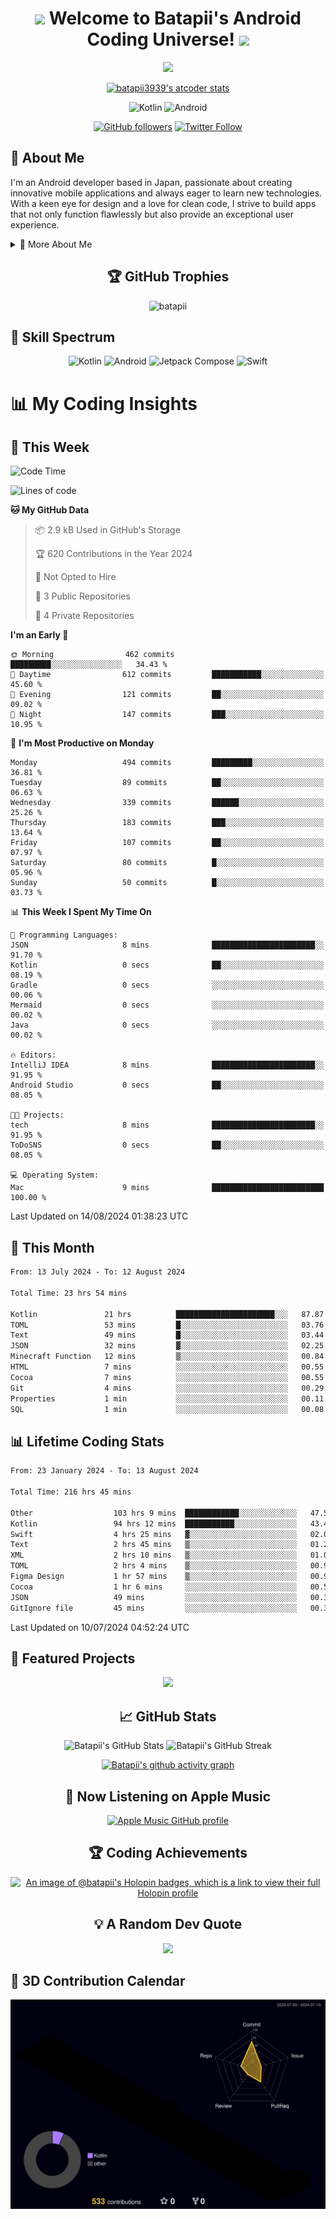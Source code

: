 <h1 align="center">
  <img src="https://media.giphy.com/media/hvRJCLFzcasrR4ia7z/giphy.gif" width="28">
  Welcome to Batapii's Android Coding Universe!
  <img src="https://media.giphy.com/media/hvRJCLFzcasrR4ia7z/giphy.gif" width="28">
</h1>

<p align="center">
  <img src="https://readme-typing-svg.herokuapp.com/?lines=Android+Developer+in+Japan;Always%20learning%20new%20things&font=Fira%20Code&center=true&width=440&height=45&color=f75c7e&vCenter=true&size=22">
</p>

<div align="center">

[![batapii3939's atcoder stats](https://atcoder-readme-stats.vercel.app/stats/batapii3939?theme=dark&show_history=5&width=450)](https://github.com/iwbc-mzk/atcoder-readme-stats)

![Kotlin](https://img.shields.io/badge/Kotlin-★☆☆☆☆☆☆☆☆☆-brightgreen)
![Android](https://img.shields.io/badge/Android-★☆☆☆☆☆☆☆☆☆-brightgreen)

  
[![GitHub followers](https://img.shields.io/github/followers/batapii?style=social)](https://github.com/batapii)
[![Twitter Follow](https://img.shields.io/twitter/follow/batapii?style=social)](https://twitter.com/batapii3939)

</div>

## 🚀 About Me
I'm an Android developer based in Japan, passionate about creating innovative mobile applications and always eager to learn new technologies. With a keen eye for design and a love for clean code, I strive to build apps that not only function flawlessly but also provide an exceptional user experience.

<details>
<summary>🌟 More About Me</summary>

- 🔭 I'm currently working on revolutionizing mobile productivity apps
- 🌱 I'm currently learning Kotlin Multiplatform and Jetpack Compose
- 👯 I'm looking to collaborate on open-source Android projects
- 💬 Ask me about Android development, Kotlin, and mobile UX design
- ⚡ Fun fact: I can solve a Rubik's cube in under 2 minutes!

</details>

<h2 align="center">🏆 GitHub Trophies</h2>
<p align="center">
  <img src="https://github-profile-trophy.vercel.app/?username=batapii&theme=nord&column=7&no-frame=true&no-bg=true&rank=SECRET,SSS,SS,S,AAA,AA,A,B,C,?" alt="batapii" />
</p>

## 🌈 Skill Spectrum

<div align="center">

![Kotlin](https://img.shields.io/badge/Kotlin-0095D5?style=for-the-badge&logo=kotlin&logoColor=white)
![Android](https://img.shields.io/badge/Android-3DDC84?style=for-the-badge&logo=android&logoColor=white)
![Jetpack Compose](https://img.shields.io/badge/Jetpack%20Compose-4285F4?style=for-the-badge&logo=jetpackcompose&logoColor=white)
![Swift](https://img.shields.io/badge/Swift-FA7343?style=for-the-badge&logo=swift&logoColor=white)

</div>


# 📊 My Coding Insights

## 📅 This Week
<!--START_SECTION:waka-week-->
![Code Time](http://img.shields.io/badge/Code%20Time-216%20hrs%2045%20mins-blue)

![Lines of code](https://img.shields.io/badge/From%20Hello%20World%20I%27ve%20Written-93.5%20thousand%20lines%20of%20code-blue)

**🐱 My GitHub Data** 

> 📦 2.9 kB Used in GitHub's Storage 
 > 
> 🏆 620 Contributions in the Year 2024
 > 
> 🚫 Not Opted to Hire
 > 
> 📜 3 Public Repositories 
 > 
> 🔑 4 Private Repositories 
 > 
**I'm an Early 🐤** 

```text
🌞 Morning                462 commits         █████████░░░░░░░░░░░░░░░░   34.43 % 
🌆 Daytime                612 commits         ███████████░░░░░░░░░░░░░░   45.60 % 
🌃 Evening                121 commits         ██░░░░░░░░░░░░░░░░░░░░░░░   09.02 % 
🌙 Night                  147 commits         ███░░░░░░░░░░░░░░░░░░░░░░   10.95 % 
```
📅 **I'm Most Productive on Monday** 

```text
Monday                   494 commits         █████████░░░░░░░░░░░░░░░░   36.81 % 
Tuesday                  89 commits          ██░░░░░░░░░░░░░░░░░░░░░░░   06.63 % 
Wednesday                339 commits         ██████░░░░░░░░░░░░░░░░░░░   25.26 % 
Thursday                 183 commits         ███░░░░░░░░░░░░░░░░░░░░░░   13.64 % 
Friday                   107 commits         ██░░░░░░░░░░░░░░░░░░░░░░░   07.97 % 
Saturday                 80 commits          █░░░░░░░░░░░░░░░░░░░░░░░░   05.96 % 
Sunday                   50 commits          █░░░░░░░░░░░░░░░░░░░░░░░░   03.73 % 
```


📊 **This Week I Spent My Time On** 

```text
💬 Programming Languages: 
JSON                     8 mins              ███████████████████████░░   91.70 % 
Kotlin                   0 secs              ██░░░░░░░░░░░░░░░░░░░░░░░   08.19 % 
Gradle                   0 secs              ░░░░░░░░░░░░░░░░░░░░░░░░░   00.06 % 
Mermaid                  0 secs              ░░░░░░░░░░░░░░░░░░░░░░░░░   00.02 % 
Java                     0 secs              ░░░░░░░░░░░░░░░░░░░░░░░░░   00.02 % 

🔥 Editors: 
IntelliJ IDEA            8 mins              ███████████████████████░░   91.95 % 
Android Studio           0 secs              ██░░░░░░░░░░░░░░░░░░░░░░░   08.05 % 

🐱‍💻 Projects: 
tech                     8 mins              ███████████████████████░░   91.95 % 
ToDoSNS                  0 secs              ██░░░░░░░░░░░░░░░░░░░░░░░   08.05 % 

💻 Operating System: 
Mac                      9 mins              █████████████████████████   100.00 % 
```


 Last Updated on 14/08/2024 01:38:23 UTC
<!--END_SECTION:waka-week-->

## 📅 This Month
<!--START_SECTION:wakamonth-->

```txt
From: 13 July 2024 - To: 12 August 2024

Total Time: 23 hrs 54 mins

Kotlin               21 hrs          ██████████████████████░░░   87.87 %
TOML                 53 mins         █░░░░░░░░░░░░░░░░░░░░░░░░   03.76 %
Text                 49 mins         █░░░░░░░░░░░░░░░░░░░░░░░░   03.44 %
JSON                 32 mins         ▓░░░░░░░░░░░░░░░░░░░░░░░░   02.25 %
Minecraft Function   12 mins         ▒░░░░░░░░░░░░░░░░░░░░░░░░   00.84 %
HTML                 7 mins          ░░░░░░░░░░░░░░░░░░░░░░░░░   00.55 %
Cocoa                7 mins          ░░░░░░░░░░░░░░░░░░░░░░░░░   00.55 %
Git                  4 mins          ░░░░░░░░░░░░░░░░░░░░░░░░░   00.29 %
Properties           1 min           ░░░░░░░░░░░░░░░░░░░░░░░░░   00.11 %
SQL                  1 min           ░░░░░░░░░░░░░░░░░░░░░░░░░   00.08 %
```

<!--END_SECTION:wakamonth-->

## 📊 Lifetime Coding Stats

<!--START_SECTION:wakaalltime-->

```txt
From: 23 January 2024 - To: 13 August 2024

Total Time: 216 hrs 45 mins

Other                  103 hrs 9 mins  ████████████░░░░░░░░░░░░░   47.59 %
Kotlin                 94 hrs 12 mins  ███████████░░░░░░░░░░░░░░   43.46 %
Swift                  4 hrs 25 mins   ▓░░░░░░░░░░░░░░░░░░░░░░░░   02.04 %
Text                   2 hrs 45 mins   ▒░░░░░░░░░░░░░░░░░░░░░░░░   01.27 %
XML                    2 hrs 10 mins   ▒░░░░░░░░░░░░░░░░░░░░░░░░   01.01 %
TOML                   2 hrs 4 mins    ▒░░░░░░░░░░░░░░░░░░░░░░░░   00.95 %
Figma Design           1 hr 57 mins    ▒░░░░░░░░░░░░░░░░░░░░░░░░   00.90 %
Cocoa                  1 hr 6 mins     ░░░░░░░░░░░░░░░░░░░░░░░░░   00.51 %
JSON                   49 mins         ░░░░░░░░░░░░░░░░░░░░░░░░░   00.38 %
GitIgnore file         45 mins         ░░░░░░░░░░░░░░░░░░░░░░░░░   00.35 %
```

<!--END_SECTION:wakaalltime-->

Last Updated on 10/07/2024 04:52:24 UTC

## 🌟 Featured Projects

<div align="center">
  <a href="https://github.com/batapii/ToDoSNS">
    <img src="https://github-readme-stats.vercel.app/api/pin/?username=batapii&repo=ToDoSNS&theme=radical" />
  </a>

## 📈 GitHub Stats

<div align="center">
  <img src="https://github-readme-stats.vercel.app/api?username=batapii&show_icons=true&theme=radical" alt="Batapii's GitHub Stats" />
  <img src="https://github-readme-streak-stats.herokuapp.com/?user=batapii&theme=radical" alt="Batapii's GitHub Streak" />
  
[![Batapii's github activity graph](https://github-readme-activity-graph.vercel.app/graph?username=batapii&theme=react-dark)](https://github.com/ashutosh00710/github-readme-activity-graph)
</div>

## 🎵 Now Listening on Apple Music

<div align="center">
  
[![Apple Music GitHub profile](https://music-profile.rayriffy.com/theme/dark.svg?uid=001005.6598667d2ffd4a10a4f429edd0ba24c4.1156)](https://github.com/rayriffy/apple-music-github-profile)

</div>


## 🏆 Coding Achievements

<div align="center">

[![An image of @batapii's Holopin badges, which is a link to view their full Holopin profile](https://holopin.me/batapii)](https://holopin.io/@batapii)

</div>

## 💡 A Random Dev Quote

<div align="center">

![](https://quotes-github-readme.vercel.app/api?type=horizontal&theme=radical)

</div>

</div>

## 🚀 3D Contribution Calendar

<div align="center">
  
![](./profile-3d-contrib/profile-night-rainbow.svg)

</div>
